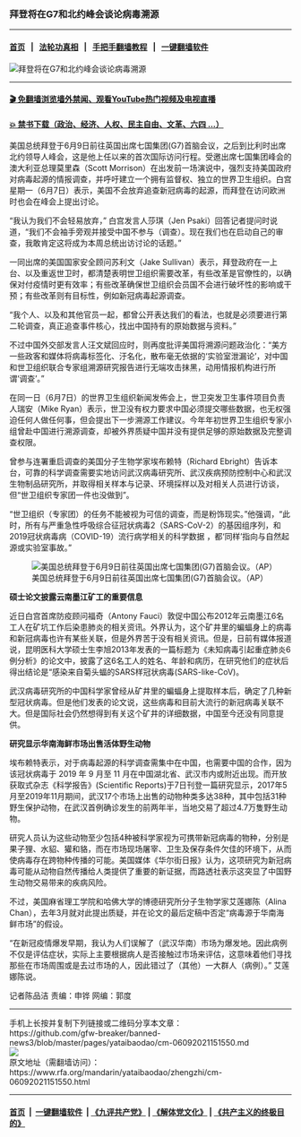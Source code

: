 ### 拜登将在G7和北约峰会谈论病毒溯源
------------------------

#### [首页](https://github.com/gfw-breaker/banned-news3/blob/master/README.md) &nbsp;&nbsp;|&nbsp;&nbsp; [法轮功真相](https://github.com/begood0513/basic/blob/master/README.md)  &nbsp;&nbsp;|&nbsp;&nbsp; [手把手翻墙教程](https://github.com/gfw-breaker/guides/wiki)  &nbsp;&nbsp;|&nbsp;&nbsp; [一键翻墙软件](https://github.com/gfw-breaker/nogfw/blob/master/README.md)  



<div id="headerimg">
 <img alt="拜登将在G7和北约峰会谈论病毒溯源" src="https://www.rfa.org/mandarin/yataibaodao/zhengzhi/cm-06092021151550.html/@@images/eb344d39-8871-48ed-b4d7-94005f067803.jpeg" title="拜登将在G7和北约峰会谈论病毒溯源"/>
 <span class="lead_image_caption">
 </span>
 <!-- zoomattribute -->
</div>

<hr/>


#### [ 🎬  免翻墙浏览墙外禁闻、观看YouTube热门视频及电视直播](https://github.com/gfw-breaker/HelloWorld)

#### [ 💥  禁书下载（政治、经济、人权、民主自由、文革、六四 ...）](https://github.com/gfw-breaker/books/blob/master/README.md)

<div id="storytext">
 <p>
  美国总统拜登于6月9日前往英国出席七国集团(G7)首脑会议，之后到比利时出席北约领导人峰会，这是他上任以来的首次国际访问行程。受邀出席七国集团峰会的澳大利亚总理莫里森（Scott Morrison）在出发前一场演说中，强烈支持美国政府对病毒起源的情报调查，并呼吁建立一个拥有监督权、独立的世界卫生组织。白宫星期一（6月7日）表示，美国不会放弃追查新冠病毒的起源，而拜登在访问欧洲时也会在峰会上提出讨论。
 </p>
 <p>
  “我认为我们不会轻易放弃，” 白宫发言人莎琪（Jen Psaki）回答记者提问时说道，“我们不会袖手旁观并接受中国不参与（调查）。现在我们也在启动自己的审查，我敢肯定这将成为本周总统出访讨论的话题。”
 </p>
 <p>
  一同出席的美国国家安全顾问苏利文（Jake Sullivan）表示，拜登政府在一上台、以及重返世卫时，都清楚表明世卫组织需要改革，有些改革是官僚性的，以确保对付疫情时更有效率；有些改革确保世卫组织会员国不会进行破坏性的影响或干预；有些改革则有目标性，例如新冠病毒起源调查。
 </p>
 <p>
  “我个人、以及和其他官员一起，都曾公开表达我们的看法，也就是必须要进行第二轮调查，真正追查事件核心，找出中国持有的原始数据与资料。”
 </p>
 <p>
  不过中国外交部发言人汪文斌回应时，则再度批评美国将溯源问题政治化：“美方一些政客和媒体将病毒标签化、汙名化，散布毫无依据的‘实验室泄漏论’，对中国和世卫组织联合专家组溯源研究报告进行无端攻击抹黑，动用情报机构进行所谓‘调查’。”
 </p>
 <p>
  在同一日（6月7日）的世界卫生组织新闻发佈会上，世卫突发卫生事件项目负责人瑞安（Mike Ryan）表示，世卫没有权力要求中国必须提交哪些数据，也无权强迫任何人做任何事，但会提出下一步溯源工作建议。今年年初世界卫生组织专家小组曾赴中国进行溯源调查，却被外界质疑中国并没有提供足够的原始数据及完整调查权限。
 </p>
 <p>
  曾参与连署重启调查的美国分子生物学家埃布赖特（Richard Ebright）告诉本台，可靠的科学调查需要实地访问武汉病毒研究所、武汉疾病预防控制中心和武汉生物制品研究所，并取得相关样本与记录、环境採样以及对相关人员进行访谈，但“世卫组织专家团一件也没做到”。
 </p>
 <p>
  “世卫组织（专家团）的任务不能被视为可信的调查，而是粉饰现实。”他强调，“此时，所有与严重急性呼吸综合征冠状病毒2（SARS-CoV-2）的基因组序列，和2019冠状病毒病（COVID-19）流行病学相关的科学数据 ，都‘同样’指向与自然起源或实验室事故。”
 </p>
 <p>
  <figure class="image-richtext image-inline captioned" style="width:1024px;">
   <img alt="美国总统拜登于6月9日前往英国出席七国集团(G7)首脑会议。（AP）" src="https://www.rfa.org/mandarin/yataibaodao/zhengzhi/cm-06092021151550.html/ap21160458068697.jpg/@@images/bad6a57d-da30-4965-a17c-9e4e5cf9e2f4.jpeg" title="1"/>
   <figcaption class="image-caption">
    美国总统拜登于6月9日前往英国出席七国集团(G7)首脑会议。（AP）
   </figcaption>
   <small>
   </small>
  </figure>
 </p>
 <p>
  <strong>
   硕士论文披露云南墨江矿工的重要信息
  </strong>
 </p>
 <p>
  近日白宫首席防疫顾问福奇（Antony Fauci）敦促中国公布2012年云南墨江6名工人在矿坑工作后染患肺炎的相关资讯。外界认为，这个矿井里的蝙蝠身上的病毒和新冠病毒也许有某些关联，但是外界苦于没有相关资讯。但是，日前有媒体报道说，昆明医科大学硕士生李旭2013年发表的一篇标题为《未知病毒引起重症肺炎6例分析》的论文中，披露了这6名工人的姓名、年龄和病历，在研究他们的症状后得出结论是“感染来自菊头蝠的SARS样冠状病毒(SARS-like-CoV)。
 </p>
 <p>
  武汉病毒研究所的中国科学家曾经从矿井里的蝙蝠身上提取样本后，确定了几种新型冠状病毒。但是他们发表的论文说，这些病毒和目前大流行的新冠病毒关联不大。但是国际社会仍然想得到有关这个矿井的详细数据，中国至今还没有同意提供。
 </p>
 <p>
  <strong>
   研究显示华南海鲜市场出售活体野生动物
  </strong>
 </p>
 <p>
  埃布赖特表示，对于病毒起源的科学调查需集中在中国，也需要中国的合作，因为该冠状病毒于 2019 年 9 月至 11 月在中国湖北省、武汉市内或附近出现。而开放获取式杂志《科学报告》(Scientific Reports)于7日刊登一篇研究显示，2017年5月至2019年11月期间，武汉17个市场上出售的动物种类多达38种，其中包括31种野生保护动物，在武汉首例确诊发生的前两年半，当地交易了超过4.7万隻野生动物。
 </p>
 <p>
  研究人员认为这些动物至少包括4种被科学家视为可携带新冠病毒的物种，分别是果子狸、水貂、獾和貉，而在市场现场屠宰、卫生及保存条件欠佳的环境下，从而使病毒存在跨物种传播的可能。美国媒体《华尔街日报》认为，这项研究为新冠病毒可能从动物自然传播给人类提供了重要的新证据，而路透社表示这突显了中国野生动物交易带来的疾病风险。
 </p>
 <p>
  不过，美国麻省理工学院和哈佛大学的博德研究所分子生物学家艾莲娜陈（Alina Chan），去年3月就对此提出质疑，并在论文的最后定稿中否定“病毒源于华南海鲜市场”的假设。
 </p>
 <p>
  “在新冠疫情爆发早期，我认为人们误解了（武汉华南）市场为爆发地。因此病例不仅是评估症状，实际上主要根据病人是否接触过市场来评估，这意味着他们寻找那些在市场周围或是去过市场的人，因此错过了（其他）一大群人（病例）。” 艾莲娜陈说。
 </p>
 <p>
 </p>
 <p>
  记者陈品洁 责编：申铧 网编：郭度
 </p>
</div>

<hr/>
手机上长按并复制下列链接或二维码分享本文章：<br/>
https://github.com/gfw-breaker/banned-news3/blob/master/pages/yataibaodao/cm-06092021151550.md <br/>
<a href='https://github.com/gfw-breaker/banned-news3/blob/master/pages/yataibaodao/cm-06092021151550.md'><img src='https://github.com/gfw-breaker/banned-news3/blob/master/pages/yataibaodao/cm-06092021151550.md.png'/></a> <br/>
原文地址（需翻墙访问）：https://www.rfa.org/mandarin/yataibaodao/zhengzhi/cm-06092021151550.html


------------------------
#### [首页](https://github.com/gfw-breaker/banned-news3/blob/master/README.md) &nbsp;|&nbsp; [一键翻墙软件](https://github.com/gfw-breaker/nogfw/blob/master/README.md) &nbsp;| [《九评共产党》](https://github.com/gfw-breaker/9ping.md/blob/master/README.md#九评之一评共产党是什么) | [《解体党文化》](https://github.com/gfw-breaker/jtdwh.md/blob/master/README.md) | [《共产主义的终极目的》](https://github.com/gfw-breaker/gczydzjmd.md/blob/master/README.md)


<img src='http://gfw-breaker.win/banned-news3/pages/yataibaodao/cm-06092021151550.md' width='0px' height='0px'/>